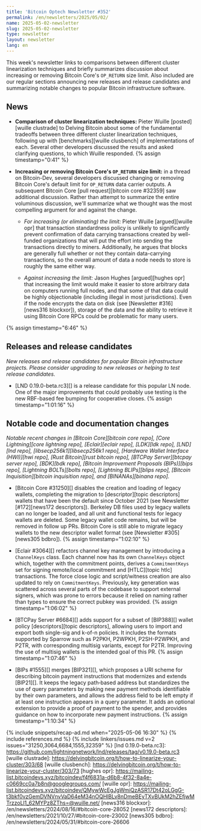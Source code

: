 ```yaml
---
title: 'Bitcoin Optech Newsletter #352'
permalink: /en/newsletters/2025/05/02/
name: 2025-05-02-newsletter
slug: 2025-05-02-newsletter
type: newsletter
layout: newsletter
lang: en
---
```

This week's newsletter links to comparisons between different cluster
linearization techniques and briefly summarizes discussion about
increasing or removing Bitcoin Core's `OP_RETURN` size limit.  Also
included are our regular sections announcing new releases and release
candidates and summarizing notable changes to popular Bitcoin
infrastructure software.

## News

- **Comparison of cluster linearization techniques:**
  Pieter Wuille [posted][wuille clustrade] to Delving Bitcoin about some of the fundamental
  tradeoffs between three different cluster linearization techniques,
  following up with [benchmarks][wuille clusbench] of implementations of
  each.  Several other developers discussed the results and asked
  clarifying questions, to which Wuille responded. {% assign timestamp="0:41" %}

- **Increasing or removing Bitcoin Core's `OP_RETURN` size limit:**
  in a thread on Bitcoin-Dev, several developers discussed changing or
  removing Bitcoin Core's default limit for `OP_RETURN` data carrier
  outputs.  A subsequent Bitcoin Core [pull request][bitcoin core
  #32359] saw additional discussion.  Rather than attempt to summarize
  the entire voluminous discussion, we'll summarize what we
  thought was the most compelling argument for and against the change.

  - *For increasing (or eliminating) the limit:* Pieter Wuille
    [argued][wuille opr] that transaction standardness policy is
    unlikely to significantly prevent confirmation of data
    carrying transactions created by well-funded organizations
    that will put the effort into sending the transactions directly to
    miners.  Additionally, he argues that blocks are generally full
    whether or not they contain data-carrying transactions, so the
    overall amount of data a node needs to store is roughly the same
    either way.

  - *Against increasing the limit:* Jason Hughes [argued][hughes opr]
    that increasing the limit would make it easier to store arbitrary
    data on computers running full nodes, and that some of that data
    could be highly objectionable (including illegal in most
    jurisdictions).  Even if the node encrypts the data on disk (see
    [Newsletter #316][news316 blockxor]), storage of the data and the
    ability to retrieve it using Bitcoin Core RPCs could be problematic
    for many users.

{% assign timestamp="6:46" %}

## Releases and release candidates

_New releases and release candidates for popular Bitcoin infrastructure
projects.  Please consider upgrading to new releases or helping to test
release candidates._

- [LND 0.19.0-beta.rc3][] is a release candidate for this popular LN
  node.  One of the major improvements that could probably use testing
  is the new RBF-based fee bumping for cooperative closes. {% assign timestamp="1:01:16" %}

## Notable code and documentation changes

_Notable recent changes in [Bitcoin Core][bitcoin core repo], [Core
Lightning][core lightning repo], [Eclair][eclair repo], [LDK][ldk repo],
[LND][lnd repo], [libsecp256k1][libsecp256k1 repo], [Hardware Wallet
Interface (HWI)][hwi repo], [Rust Bitcoin][rust bitcoin repo], [BTCPay
Server][btcpay server repo], [BDK][bdk repo], [Bitcoin Improvement
Proposals (BIPs)][bips repo], [Lightning BOLTs][bolts repo],
[Lightning BLIPs][blips repo], [Bitcoin Inquisition][bitcoin inquisition
repo], and [BINANAs][binana repo]._

- [Bitcoin Core #31250][] disables the creation and loading of legacy wallets,
  completing the migration to [descriptor][topic descriptors] wallets that have
  been the default since October 2021 (see Newsletter [#172][news172
  descriptors]). Berkeley DB files used by legacy wallets can no longer be
  loaded, and all unit and functional tests for legacy wallets are deleted. Some
  legacy wallet code remains, but will be removed in follow up PRs.
  Bitcoin Core is still able to migrate legacy wallets to the new
  descriptor wallet format (see [Newsletter #305][news305 bdbro]). {% assign timestamp="1:02:10" %}

- [Eclair #3064][] refactors channel key management by introducing a
  `ChannelKeys` class. Each channel now has its own `ChannelKeys` object which,
  together with the commitment points, derives a `CommitmentKeys` set for
  signing remote/local commitment and [HTLC][topic htlc] transactions. The force
  close logic and script/witness creation are also updated to rely on
  `CommitmentKeys`. Previously, key generation was scattered across several
  parts of the codebase to support external signers, which was prone to errors
  because it relied on naming rather than types to ensure the correct pubkey was
  provided. {% assign timestamp="1:06:02" %}

- [BTCPay Server #6684][] adds support for a subset of [BIP388][] wallet policy
  [descriptors][topic descriptors], allowing users to import and export both
  single-sig and k-of-n policies. It includes the formats supported by Sparrow
  such as P2PKH, P2WPKH, P2SH-P2WPKH, and P2TR, with corresponding multisig
  variants, except for P2TR. Improving the use of multisig wallets is the
  intended goal of this PR. {% assign timestamp="1:07:46" %}

- [BIPs #1555][] merges [BIP321][], which proposes a URI scheme for describing
  bitcoin payment instructions that modernizes and extends [BIP21][]. It keeps
  the legacy path‐based address but standardizes the use of query parameters by
  making new payment methods identifiable by their own parameters, and allows
  the address field to be left empty if at least one instruction appears in a
  query parameter. It adds an optional extension to provide a proof of payment
  to the spender, and provides guidance on how to incorporate new payment
  instructions. {% assign timestamp="1:10:34" %}

{% include snippets/recap-ad.md when="2025-05-06 16:30" %}
{% include references.md %}
{% include linkers/issues.md v=2 issues="31250,3064,6684,1555,32359" %}
[lnd 0.19.0-beta.rc3]: https://github.com/lightningnetwork/lnd/releases/tag/v0.19.0-beta.rc3
[wuille clustrade]: https://delvingbitcoin.org/t/how-to-linearize-your-cluster/303/68
[wuille clusbench]: https://delvingbitcoin.org/t/how-to-linearize-your-cluster/303/73
[hughes opr]: https://mailing-list.bitcoindevs.xyz/bitcoindev/f4f6831a-d6b8-4f32-8a4e-c0669cc0a7b8n@googlegroups.com/
[wuille opr]: https://mailing-list.bitcoindevs.xyz/bitcoindev/QMywWcEgJgWmiQzASR17Dt42oLGgG-t3bkf0vzGemDVNVnvVaD64eM34nOQHlBLv8nDmeBEyTXvBUkM2hZEfjwMTrzzoLl1_62MYPz8ZThs=@wuille.net/
[news316 blockxor]: /en/newsletters/2024/08/16/#bitcoin-core-28052
[news172 descriptors]: /en/newsletters/2021/10/27/#bitcoin-core-23002
[news305 bdbro]: /en/newsletters/2024/05/31/#bitcoin-core-26606
